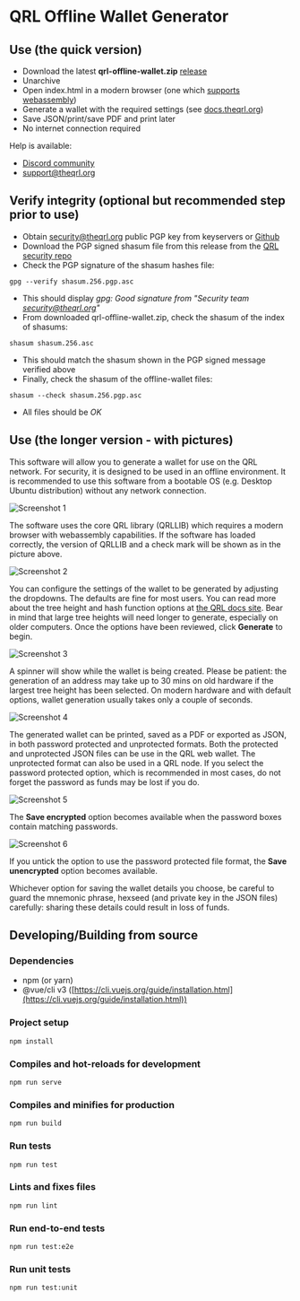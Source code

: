 # QRL Offline Wallet Generator

## Use (the quick version)

- Download the latest **qrl-offline-wallet.zip** [release](https://github.com/theQRL/offline-wallet-generator/releases)
- Unarchive
- Open index.html in a modern browser (one which [supports webassembly](https://caniuse.com/#feat=wasm))
- Generate a wallet with the required settings (see [docs.theqrl.org](https://docs.theqrl.org))
- Save JSON/print/save PDF and print later
- No internet connection required

Help is available:

- [Discord community](https://discord.gg/jBT6BEp)
- <support@theqrl.org>

## Verify integrity (optional but recommended step prior to use)

- Obtain security@theqrl.org public PGP key from keyservers or [Github](https://raw.githubusercontent.com/theQRL/security/master/security.theqrl.org.gpg.asc)
- Download the PGP signed shasum file from this release from the [QRL security repo](https://github.com/theQRL/security/tree/master/offline-wallet-generator)
- Check the PGP signature of the shasum hashes file:
```
gpg --verify shasum.256.pgp.asc
```
- This should display _gpg: Good signature from "Security team <security@theqrl.org>"_
- From downloaded qrl-offline-wallet.zip, check the shasum of the index of shasums:
```
shasum shasum.256.asc
```
- This should match the shasum shown in the PGP signed message verified above
- Finally, check the shasum of the offline-wallet files:
```
shasum --check shasum.256.pgp.asc
```
- All files should be _OK_

## Use (the longer version - with pictures)

This software will allow you to generate a wallet for use on the QRL network.  For security, it is designed to be used in an offline environment.  It is recommended to use this software from a bootable OS (e.g. Desktop Ubuntu distribution) without any network connection.

![Screenshot 1](https://github.com/theqrl/offline-wallet-generator/blob/master/src/assets/qrl-vue-wallet.png)

The software uses the core QRL library (QRLLIB) which requires a modern browser with webassembly capabilities.  If the software has loaded correctly, the version of QRLLIB and a check mark will be shown as in the picture above.

![Screenshot 2](https://github.com/theqrl/offline-wallet-generator/blob/master/src/assets/qrl-vue-wallet_1.png)

You can configure the settings of the wallet to be generated by adjusting the dropdowns.  The defaults are fine for most users.  You can read more about the tree height and hash function options at [the QRL docs site](https://docs.theqrl.org/wallet/basics/#qrl-web-wallet).  Bear in mind that large tree heights will need longer to generate, especially on older computers.  Once the options have been reviewed, click **Generate** to begin.

![Screenshot 3](https://github.com/theqrl/offline-wallet-generator/blob/master/src/assets/qrl-vue-wallet_2.png)

A spinner will show while the wallet is being created.  Please be patient: the generation of an address may take up to 30 mins on old hardware if the largest tree height has been selected.  On modern hardware and with default options, wallet generation usually takes only a couple of seconds.

![Screenshot 4](https://github.com/theqrl/offline-wallet-generator/blob/master/src/assets/qrl-vue-wallet_3.png)

The generated wallet can be printed, saved as a PDF or exported as JSON, in both password protected and unprotected formats. Both the protected and unprotected JSON files can be use in the QRL web wallet.  The unprotected format can also be used in a QRL node.  If you select the password protected option, which is recommended in most cases, do not forget the password as funds may be lost if you do.

![Screenshot 5](https://github.com/theqrl/offline-wallet-generator/blob/master/src/assets/qrl-vue-wallet_4.png)

The **Save encrypted** option becomes available when the password boxes contain matching passwords.

![Screenshot 6](https://github.com/theqrl/offline-wallet-generator/blob/master/src/assets/qrl-vue-wallet_5.png)

If you untick the option to use the password protected file format, the **Save unencrypted** option becomes available.

Whichever option for saving the wallet details you choose, be careful to guard the mnemonic phrase, hexseed (and private key in the JSON files) carefully: sharing these details could result in loss of funds.

## Developing/Building from source

### Dependencies

- npm (or yarn)
- @vue/cli v3 ([https://cli.vuejs.org/guide/installation.html](https://cli.vuejs.org/guide/installation.html))

### Project setup
```
npm install
```

### Compiles and hot-reloads for development
```
npm run serve
```

### Compiles and minifies for production
```
npm run build
```

### Run tests
```
npm run test
```

### Lints and fixes files
```
npm run lint
```

### Run end-to-end tests
```
npm run test:e2e
```

### Run unit tests
```
npm run test:unit
```

